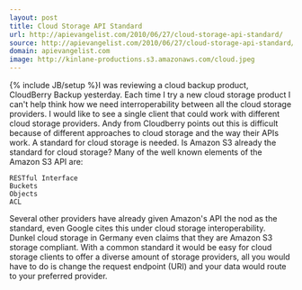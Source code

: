 ```yaml
---
layout: post
title: Cloud Storage API Standard
url: http://apievangelist.com/2010/06/27/cloud-storage-api-standard/
source: http://apievangelist.com/2010/06/27/cloud-storage-api-standard/
domain: apievangelist.com
image: http://kinlane-productions.s3.amazonaws.com/cloud.jpeg
---
```

{% include JB/setup %}I was reviewing a cloud backup product, CloudBerry Backup yesterday. Each time I try a new cloud storage product I can't help think how we need interroperability between all the cloud storage providers.
I would like to see a single client that could work with different cloud storage providers. Andy from Cloudberry points out this is difficult because of different approaches to cloud storage and the way their APIs work.
A standard for cloud storage is needed. Is Amazon S3 already the standard for cloud storage? Many of the well known elements of the Amazon S3 API are:

	RESTful Interface
	Buckets
	Objects
	ACL

Several other providers have already given Amazon's API the nod as the standard, even Google cites this under cloud storage interoperability. Dunkel cloud storage in Germany even claims that they are Amazon S3 storage compliant.
With a common standard it would be easy for cloud storage clients to offer a diverse amount of storage providers, all you would have to do is change the request endpoint (URI) and your data would route to your preferred provider.